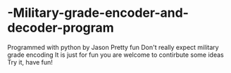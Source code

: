 # -Military-grade-encoder-and-decoder-program
Programmed with python by Jason
Pretty fun
Don't really expect military grade encoding
It is just for fun
you are welcome to contirbute some ideas
Try it, have fun!
